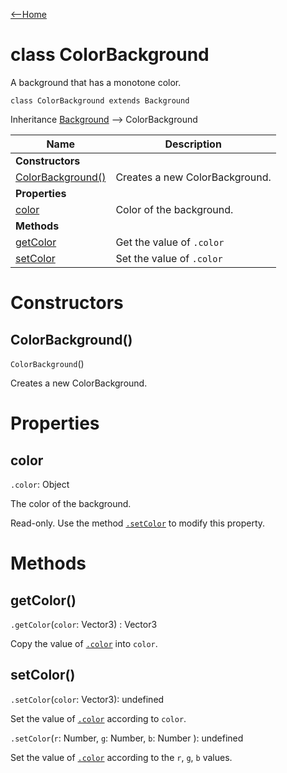 [<--Home](index.html)

# class ColorBackground

A background that has a monotone color.

`class ColorBackground extends Background`

Inheritance [Background](Background.html) --> ColorBackground

| Name                                                          | Description                                                    |
| --------------------------------------------------------------| -------------------------------------------------------------- |
| **Constructors**                                              |                                                                |
| [ColorBackground()](#colorbackground)                         | Creates a new ColorBackground.                                 |
| **Properties**                                                |                                                                |
| [color](#color)                                               | Color of the background.                                       |
| **Methods**                                                   |                                                                |
| [getColor](#getcolor)                                         | Get the value of `.color`                                      |
| [setColor](#setcolor)                                         | Set the value of `.color`                                      |


# Constructors

## ColorBackground()

`ColorBackground`()

Creates a new ColorBackground. 

# Properties

## color

`.color`: Object

The color of the background.

Read-only. Use the method [`.setColor`](#setcolor) to modify this property.

# Methods

## getColor()

`.getColor`(`color`: Vector3) : Vector3

Copy the value of [`.color`](#color) into `color`.

## setColor()

 `.setColor`(`color`: Vector3): undefined

 Set the value of [`.color`](#color) according to `color`.

 `.setColor`(`r`: Number, `g`: Number, `b`: Number ): undefined

 Set the value of [`.color`](#color) according to the `r`, `g`, `b` values.

